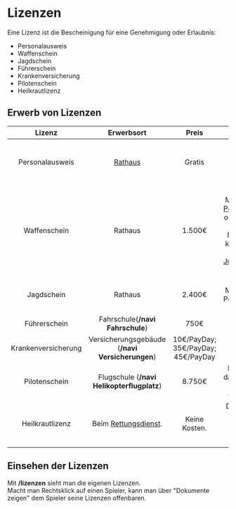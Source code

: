 # Lizenzen 
Eine Lizenz ist die Bescheinigung für eine Genehmigung oder Erlaubnis:

* Personalausweis
* Waffenschein
* Jagdschein
* Führerschein
* Krankenversicherung
* Pilotenschein
* Heilkrautlizenz

## Erwerb von Lizenzen

| Lizenz              | Erwerbsort                              | Preis                              | Info                                                                                                    |
|:-------------------:|:---------------------------------------:|:----------------------------------:|:-------------------------------------------------------------------------------------------------------:|
| Personalausweis     | [Rathaus](../../pages/orte/rathaus.md)                            | Gratis                             | Kann nur einmal erstellt werden. Danach muss erst ein [Charaktertod](../../pages/krankheiten/gesundheit.md) erfolgen. |
| Waffenschein        | Rathaus                              | 1.500€                             | Kann bei Missbrauch von der [Polizei](../../pages/fraktionen/polizei.md) abgenommen oder beschlagnahmt werden. Bei Beschlagnahmung kann dieser für 20€ bei der [Justizvollzugsanstalt](../../pages/orte/jva.md) abgeholt werden. |
| Jagdschein          | Rathaus                              | 2.400€                             | Kann bei Missbrauch von der Polizei abgenommen werden.                                                  |
| Führerschein        | Fahrschule(**/navi Fahrschule**)                              | 750€                               |                                                                                                         |
| Krankenversicherung | Versicherungsgebäude (**/navi Versicherungen**) | 10€/PayDay;<br> 35€/PayDay;<br> 45€/PayDay | NPC Antonia mit Rechtsklick anklicken.                                                                  |
| Pilotenschein       | Flugschule (**/navi Helikopterflugplatz**)              | 8.750€                             | Bei Verstoß gegen das Serverregelwerk kann der Schein entzogen werden.                                |
| Heilkrautlizenz | Beim [Rettungsdienst](../../pages/fraktionen/rettungsdienst.md). | Keine Kosten. | Die Lizenz gilt für 2 Wochen und man darf 10 Gramm Heilkraut bei sich führen. |

## Einsehen der Lizenzen

Mit **/lizenzen** sieht man die eigenen Lizenzen.  
Macht man Rechtsklick auf einen Spieler, kann man über "Dokumente zeigen" dem Spieler seine Lizenzen offenbaren.
